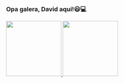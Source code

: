 ### Opa galera, David aqui!😃💻

<div>
  <a href="https://github.com/DavidFerreiraa">
  <img height="150em" src="https://github-readme-stats.vercel.app/api?username=DavidFerreiraa&show_icons=true&theme=dark&include_all_commits=true&count_private=true"/>
  <img height="150em" src="https://github-readme-stats.vercel.app/api/top-langs/?username=DavidFerreiraa&layout=compact&langs_count=7&theme=dark"/>
</div>
